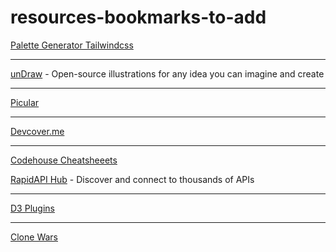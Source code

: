 # resources-bookmarks-to-add

[Palette Generator Tailwindcss](https://colorgen.dev)

-----

[unDraw](https://undraw.co) - Open-source illustrations for any idea you can imagine and create

-----

[Picular](https://picular.co)

-----

[Devcover.me](https://devcover.me)

-----

[Codehouse Cheatsheeets](https://codehouse.vercel.app)

[RapidAPI Hub](https://rapidapi.com/hub) - Discover and connect to thousands of APIs

-----

[D3 Plugins](https://d3-discovery.net)

-----

[Clone Wars](https://gourav.io/clone-wars)
